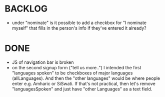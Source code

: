 BACKLOG
=======

* under "nominate" is it possible to add a checkbox for "I nominate myself" that fills in the person's info if they've entered it already?


DONE
====

* JS of navigation bar is broken
* on the second signup form ("tell us more..") I intended the first "languages spoken" to be checkboxes of major languages (allLanguages). And then the "other languages" would be where people enter e.g. Amharic or SiSwati. If that's not practical, then let's remove "languagesSpoken" and just have "other Languages" as a text field.
